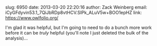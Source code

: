 slug:    6950
date:    2013-03-20 22:20:16
author:  Zack Weinberg
email:   iCyGFdyvin53.1_7QiJbRDp8vtHCV.SIPk_ALuV5w+BOO1epHZ
link:     https://www.owlfolio.org/

I'm glad it was helpful, but I'm going to need to do a bunch more work
before it can be _truly_ helpful (you'll note I just deleted the bulk
of the analysis)...

